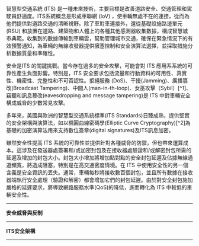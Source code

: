 智慧型交通系統 (ITS) 是一種未來技術，主要目標是改善道路安全、交通管理和駕駛員舒適度。ITS系統概念是形成車聯網 (IoV) ，使車輛無處不在的連接，從而為他們提供對道路交通的清晰視野。除了車對車連接外，還從基礎設施路邊單元 (RSU) 和放置在道路、建築物和人體上的各種其他感測器收集數據，構成智慧城市典範。收集到的數據傳輸到車輛雲，幫助管理城市交通，確保在緊急情況下的有效預警通知，為車輛的無線收發器提供擁塞控制和安全演算法選擇，並採取措施分析數據質量和準確性。

安全是ITS 的關鍵挑戰。當今存在過多的安全攻擊，可能會對 ITS 應用系系統的可靠性產生負面影響。特別是，ITS 安全要求包括流量和行動資料的可用性、真實性、機密性、完整性和不可否認性。拒絕服務 (DoS)、干擾(Jamming)、廣播篡改(Broadcast Tampering)、中間人(man-in-th-loop)、女巫攻擊（Sybil）[^1]、竊聽和訊息篡改(eavesdropping and message tampering)是 ITS 中對車輛安全構成威脅的少數常見攻擊。

多年來，美國與歐洲的智慧型交通系統標準(ITS Standards)日臻成熟，提供堅實的安全架構與演算法，如以橢圓曲線密碼學(Elliptic Curve Cryptography)[^2]為基礎的加密演算法用來支持數位簽章(digital signatures)及ITS訊息加密。

雖然安全性提高 ITS 系統的可靠性並提供針對各種威脅的防禦，但也帶來運算成本。這涉及在發送器處簽署和/或加密封包及在接收器處驗證和/或解密封包所需的延遲及增加的封包大小。封包大小增加將增加點對點的安全封包延遲及佔據無線通道頻寬，將造成阻塞，特別是在高交通密度情境。在 ITS 中使用安全性的另一個含義是安全資訊的丟失。通常，車輛每秒將接收數百個封包，並且所有數據在接收器端執行安全處理（驗證和解密）都會增加它們的封包延遲。由於對安全封包施加嚴格的延遲要求，將導致網路服務水準(QoS)的降低，進而轉化為 ITS 中較低的車輛安全性。

----

**安全威脅與反制**

----
**ITS安全架構**

------------


